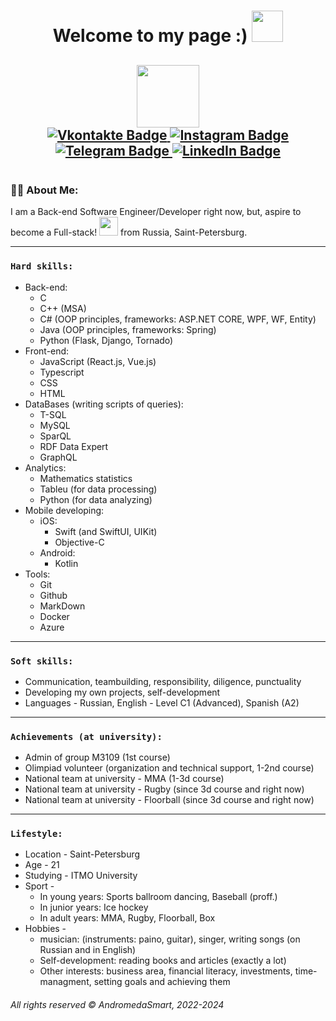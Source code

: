 <div id="header" align="center">
  <h1>
  Welcome to my page :)
  <img src="https://media.giphy.com/media/J2awouDsf23R2vo2p5/giphy.gif" width="50px"/>
  </h1>
  <h2>
  <img src="https://media.giphy.com/media/HwBlFQZFcAoUcPHZdX/giphy.gif" width="100"/>
  <div id="badges">
  <a href="https://vk.com/solnechniy_malchik_zaychik">
    <img src="https://img.shields.io/badge/Vkontakte-blue?style=for-the-badge&logo=VK&logoColor=white" alt="Vkontakte Badge"/>
  </a>
  <a href="https://www.instagram.com/brokeoffboy/">
    <img src="https://img.shields.io/badge/Instagram-hotpink?style=for-the-badge&logo=Instagram&logoColor=white" alt="Instagram Badge"/>
  </a>
  <a href="https://t.me/AndromedaSmart">
    <img src="https://img.shields.io/badge/Telegram-darkblue?style=for-the-badge&logo=Telegram&logoColor=white" alt="Telegram Badge"/>
  </a>
  <a href="https://www.linkedin.com/in/andromedasmart/">
    <img src="https://img.shields.io/badge/LinkedIn-blue?style=for-the-badge&logo=LinkedIn&logoColor=white" alt="LinkedIn Badge"/>
  </a>
  </h2>
    <img src="https://komarev.com/ghpvc/?username=AndromedaSmart&style=flat-square&color=blue" alt=""/>
</div>

### :man_technologist: About Me:
  I am a Back-end Software Engineer/Developer right now, but, aspire to become a Full-stack! <img src="https://media.giphy.com/media/WUlplcMpOCEmTGBtBW/giphy.gif" width="30"> from Russia, Saint-Petersburg.
  <!--- :telescope: I’m working as a Software Engineer/Developer in russian company "Gazprombank".
  - :seedling: Developing corporate business platform.
  - :zap: In my free time, I'm looking for problems on Stack Overflow, trying to help people with their problems and read tech articles. -->
- - -
### `Hard skills:`
- Back-end:
  - С
  - C++ (MSA)
  - C# (OOP principles, frameworks: ASP.NET CORE, WPF, WF, Entity)
  - Java (OOP principles, frameworks: Spring)
  - Python (Flask, Django, Tornado)
- Front-end:
  - JavaScript (React.js, Vue.js)
  - Typescript
  - CSS 
  - HTML
- DataBases (writing scripts of queries):
  - T-SQL
  - MySQL
  - SparQL
  - RDF Data Expert
  - GraphQL
- Analytics:
  - Mathematics statistics
  - Tableu (for data processing)
  - Python (for data analyzing)
- Mobile developing:
  - iOS:
    - Swift (and SwiftUI, UIKit)
    - Objective-C
  - Android:
    - Kotlin
- Tools:
  - Git 
  - Github 
  - MarkDown
  - Docker 
  - Azure
- - -
### `Soft skills:`
- Communication, teambuilding, responsibility, diligence, punctuality
- Developing my own projects, self-development
- Languages - Russian, English - Level C1 (Advanced), Spanish (A2)
- - -
### `Achievements (at university):`
- Admin of group M3109 (1st course)
- Olimpiad volunteer (organization and technical support, 1-2nd course)
- National team at university - MMA (1-3d course)
- National team at university - Rugby (since 3d course and right now)
- National team at university - Floorball (since 3d course and right now)
- - -
### `Lifestyle:`
- Location - Saint-Petersburg
- Age - 21
- Studying - ITMO University
- Sport -
  - In young years: Sports ballroom dancing, Baseball (proff.)
  - In junior years: Ice hockey
  - In adult years: MMA, Rugby, Floorball, Box
- Hobbies - 
  - musician: (instruments: paino, guitar), singer, writing songs (on Russian and in English)
  - Self-development: reading books and articles (exactly a lot)
  - Other interests: business area, financial literacy, investments, time-managment, setting goals and achieving them
<!--
**AndromedaSmart/AndromedaSmart** is a ✨ _special_ ✨ repository because its `README.md` (this file) appears on your GitHub profile.

Here are some ideas to get you started:

- 🔭 I’m currently working on ...
- 🌱 I’m currently learning ...
- 👯 I’m looking to collaborate on ...
- 🤔 I’m looking for help with ...
- 💬 Ask me about ...
- 📫 How to reach me: ...
- 😄 Pronouns: ...
- ⚡ Fun fact: ...
Some info:<br/>
ITMO University, 3d year student.
-->
###### _All rights reserved © AndromedaSmart, 2022-2024_

